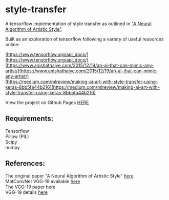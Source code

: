 # style-transfer

A tensorflow implementation of style transfer as outlined in ["A Neural Algorithm of Artistic Style"](https://arxiv.org/pdf/1508.06576.pdf). 

Built as an exploration of tensorflow following a variety of useful resources online:  

[https://www.tensorflow.org/api_docs/](https://www.tensorflow.org/api_docs/)  
[https://www.anishathalye.com/2015/12/19/an-ai-that-can-mimic-any-artist/](https://www.anishathalye.com/2015/12/19/an-ai-that-can-mimic-any-artist/)  
[https://medium.com/mlreview/making-ai-art-with-style-transfer-using-keras-8bb5fa44b216](https://medium.com/mlreview/making-ai-art-with-style-transfer-using-keras-8bb5fa44b216)



View the project on Github Pages [HERE](https://k1mby.github.io/style-transfer/)

## Requirements:

Tensorflow  
Pillow (PIL)  
Scipy  
numpy

## References:
The original paper "A Neural Algorithm of Artistic Style" [here](https://arxiv.org/pdf/1508.06576.pdf)    
MatConvNet VGG-19 available [here](http://www.vlfeat.org/matconvnet/pretrained/#downloading-the-pre-trained-models)  
The VGG-19 paper [here](https://arxiv.org/pdf/1409.1556.pdf)  
VGG-19 details [here](https://gist.github.com/ksimonyan/3785162f95cd2d5fee77#file-readme-md)
